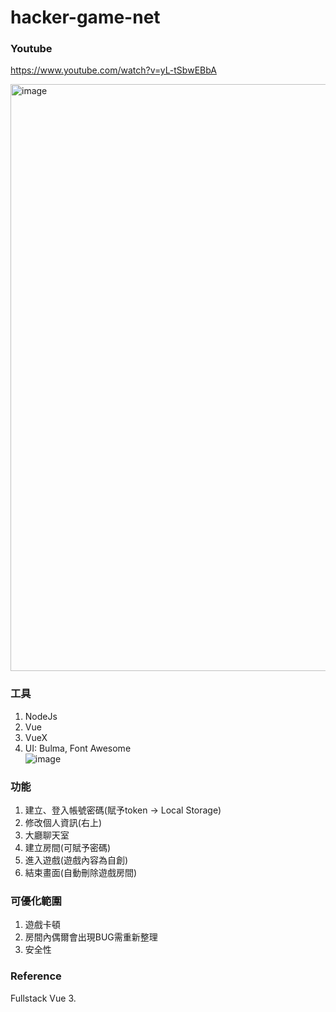 # hacker-game-net

### Youtube
https://www.youtube.com/watch?v=yL-tSbwEBbA

<img width="939" alt="image" src="https://user-images.githubusercontent.com/56072039/209909648-b69ef61c-77c0-4001-8e16-8f3ed79f2844.png">


### 工具
1. NodeJs
2. Vue
3. VueX
4. UI: Bulma, Font Awesome  
![image](https://user-images.githubusercontent.com/56072039/181933779-6798343e-c993-4fa2-b383-979b14a184be.png)

### 功能
1. 建立、登入帳號密碼(賦予token -> Local Storage)
2. 修改個人資訊(右上)
3. 大廳聊天室
4. 建立房間(可賦予密碼)
5. 進入遊戲(遊戲內容為自創)
6. 結束畫面(自動刪除遊戲房間)

### 可優化範圍
1. 遊戲卡頓
2. 房間內偶爾會出現BUG需重新整理
3. 安全性

### Reference
Fullstack Vue 3.
